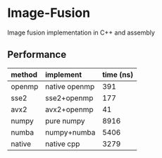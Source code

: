 # Image-Fusion
Image fusion implementation in C++ and assembly

## Performance


<div align="center">


| method| implement     | time (ns) |
|:------|:--------------|:----------|
| openmp| native openmp | 391       |
| sse2  | sse2+openmp   | 177       |
| avx2  | avx2+openmp   | 41        |
| numpy | pure numpy    | 8916      |
| numba | numpy+numba   | 5406      |
| native| native cpp    | 3279      |


</div>

